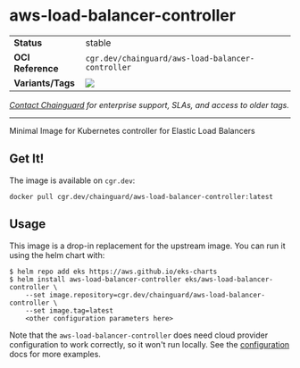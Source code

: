 <!--monopod:start-->
# aws-load-balancer-controller
| | |
| - | - |
| **Status** | stable |
| **OCI Reference** | `cgr.dev/chainguard/aws-load-balancer-controller` |
| **Variants/Tags** | ![](https://storage.googleapis.com/chainguard-images-build-outputs/summary/aws-load-balancer-controller.svg) |

*[Contact Chainguard](https://www.chainguard.dev/chainguard-images) for enterprise support, SLAs, and access to older tags.*

---
<!--monopod:end-->

Minimal Image for Kubernetes controller for Elastic Load Balancers

## Get It!

The image is available on `cgr.dev`:

```
docker pull cgr.dev/chainguard/aws-load-balancer-controller:latest
```

## Usage

This image is a drop-in replacement for the upstream image.
You can run it using the helm chart with:

```shell
$ helm repo add eks https://aws.github.io/eks-charts
$ helm install aws-load-balancer-controller eks/aws-load-balancer-controller \
    --set image.repository=cgr.dev/chainguard/aws-load-balancer-controller \
    --set image.tag=latest
    <other configuration parameters here>
```

Note that the `aws-load-balancer-controller` does need cloud provider configuration to work correctly, so it won't run locally.
See the [configuration](https://github.com/aws/eks-charts/tree/master/stable/aws-load-balancer-controller) docs for more examples.
